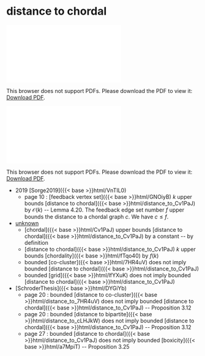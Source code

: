 # distance to chordal




<object data="../local_distance_to_Cv1PaJ.pdf" type="application/pdf" width="100%" height="480px"><embed src="../local_distance_to_Cv1PaJ.pdf"><p>This browser does not support PDFs. Please download the PDF to view it: <a href="../local_distance_to_Cv1PaJ.pdf">Download PDF</a>.</p></embed></object>


<object data="../inclusions_distance_to_Cv1PaJ.pdf" type="application/pdf" width="100%" height="480px"><embed src="../inclusions_distance_to_Cv1PaJ.pdf"><p>This browser does not support PDFs. Please download the PDF to view it: <a href="../inclusions_distance_to_Cv1PaJ.pdf">Download PDF</a>.</p></embed></object>

* 2019 [Sorge2019]({{< base >}}html/VnTIL0)
    * page 10 : [feedback vertex set]({{< base >}}html/GNOiyB) $k$ upper bounds [distance to chordal]({{< base >}}html/distance_to_Cv1PaJ) by $\mathcal O(k)$ -- Lemma 4.20. The feedback edge set number $f$ upper bounds the distance to a chordal graph $c$. We have $c \le f$.
*  [unknown](#)
    * [chordal]({{< base >}}html/Cv1PaJ) upper bounds [distance to chordal]({{< base >}}html/distance_to_Cv1PaJ) by a constant -- by definition
    * [distance to chordal]({{< base >}}html/distance_to_Cv1PaJ) $k$ upper bounds [chordality]({{< base >}}html/fTqo40) by $f(k)$
    * bounded [co-cluster]({{< base >}}html/7HR4uV) does not imply bounded [distance to chordal]({{< base >}}html/distance_to_Cv1PaJ)
    * bounded [grid]({{< base >}}html/lfYXuK) does not imply bounded [distance to chordal]({{< base >}}html/distance_to_Cv1PaJ)
*  [SchroderThesis]({{< base >}}html/DYGiYb)
    * page 20 : bounded [distance to co-cluster]({{< base >}}html/distance_to_7HR4uV) does not imply bounded [distance to chordal]({{< base >}}html/distance_to_Cv1PaJ) -- Proposition 3.12
    * page 20 : bounded [distance to bipartite]({{< base >}}html/distance_to_cLHJkW) does not imply bounded [distance to chordal]({{< base >}}html/distance_to_Cv1PaJ) -- Proposition 3.12
    * page 27 : bounded [distance to chordal]({{< base >}}html/distance_to_Cv1PaJ) does not imply bounded [boxicity]({{< base >}}html/a7MpiT) -- Proposition 3.25